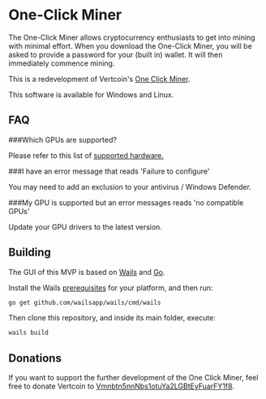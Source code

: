 # One-Click Miner

The One-Click Miner allows cryptocurrency enthusiasts to get into mining with minimal effort. When you download the One-Click Miner, you will be asked to provide a password for your (built in) wallet. It will then immediately commence mining.

This is a redevelopment of Vertcoin's [One Click Miner](https://github.com/vertcoin-project/one-click-miner).

This software is available for Windows and Linux.

## FAQ

###Which GPUs are supported?

Please refer to this list of [supported hardware.](https://github.com/CryptoGraphics/VerthashMiner#supported-hardware)

###I have an error message that reads 'Failure to configure'

You may need to add an exclusion to your antivirus / Windows Defender.

###My GPU is supported but an error messages reads 'no compatible GPUs'

Update your GPU drivers to the latest version.


## Building

The GUI of this MVP is based on [Wails](https://wails.app) and [Go](https://golang.org/).

Install the Wails [prerequisites](https://wails.app/home.html#prerequisites) for your platform, and then run:

```bash
go get github.com/wailsapp/wails/cmd/wails
```

Then clone this repository, and inside its main folder, execute:

```bash
wails build
```

## Donations

If you want to support the further development of the One Click Miner, feel free to donate Vertcoin to [Vmnbtn5nnNbs1otuYa2LGBtEyFuarFY1f8](https://insight.vertcoin.org/address/Vmnbtn5nnNbs1otuYa2LGBtEyFuarFY1f8).
